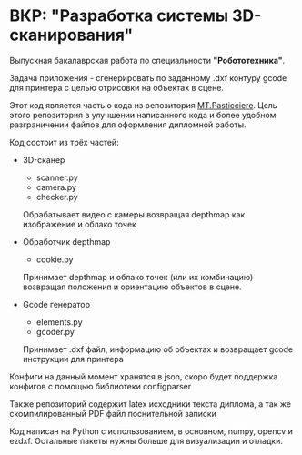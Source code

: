 # ВКР: "Разработка системы 3D-сканирования"

Выпускная бакалаврская работа по специальности **"Робототехника"**.

Задача приложения - сгенерировать по заданному .dxf контуру gcode для принтера с целью
отрисовки на объектах в сцене.

Этот код является частью кода из репозитория [MT.Pasticciere](https://github.com/mt-lab/MT.Pasticciere).
Цель этого репозитория в улучшении написанного кода и более удобном разграничении файлов
для оформления дипломной работы.

Код состоит из трёх частей:
* 3D-сканер

    * scanner.py
    * camera.py
    * checker.py
    
  Обрабатывает видео с камеры возвращая depthmap как изображение и облако точек

* Обработчик depthmap
    
    * cookie.py

  Принимает depthmap и облако точек (или их комбинацию) возвращая положения и ориентацию
  объектов в сцене.

* Gcode генератор

    * elements.py
    * gcoder.py

  Принимает .dxf файл, информацию об объектах и возвращает gcode инструкции для принтера

Конфиги на данный момент хранятся в json, скоро будет поддержка конфигов с помощью библиотеки configparser

Также репозиторий содержит latex исходники текста диплома, а так же скомпилированный PDF файл поснительной записки

Код написан на Python с использованием, в основном, numpy, opencv и ezdxf. Остальные пакеты нужны больше для визуализации и
 отладки.
